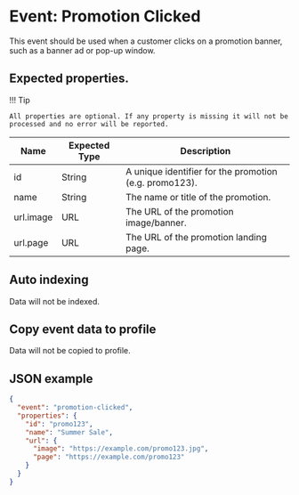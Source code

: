 # Event: Promotion Clicked

This event should be used when a customer clicks on a promotion banner, such as a banner ad or pop-up window.

## Expected properties.

!!! Tip 

    All properties are optional. If any property is missing it will not be processed and no error will be reported.

Name    | Expected Type    |Description
--------|---------------|-------------------
id    |String    | A unique identifier for the promotion (e.g. promo123).
name|    String    |The name or title of the promotion.
url.image |    URL |    The URL of the promotion image/banner.
url.page    |URL    |The URL of the promotion landing page.

## Auto indexing

Data will not be indexed.

## Copy event data to profile

Data will not be copied to profile.

## JSON example

```json
{
  "event": "promotion-clicked",
  "properties": {
    "id": "promo123",
    "name": "Summer Sale",
    "url": {
      "image": "https://example.com/promo123.jpg",
      "page": "https://example.com/promo123"
    }
  }
}

```
    